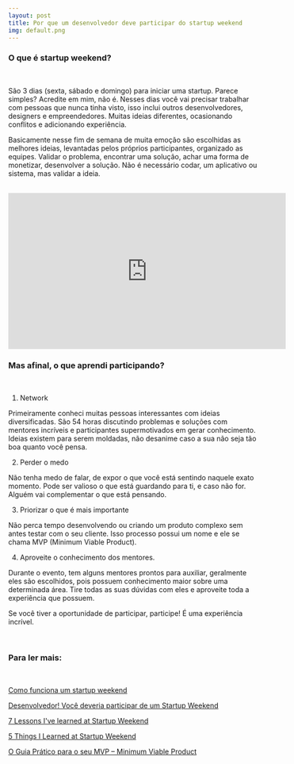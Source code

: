 ```yaml
---
layout: post
title: Por que um desenvolvedor deve participar do startup weekend
img: default.png
---
```


### O que é startup weekend?

<br/>

São 3 dias (sexta, sábado e domingo) para iniciar uma startup. Parece simples? Acredite em mim, não é.  Nesses dias você vai precisar trabalhar com pessoas que nunca tinha visto, isso inclui outros desenvolvedores, designers e empreendedores. Muitas ideias diferentes, ocasionando conflitos e adicionando experiência. 


Basicamente nesse fim de semana de muita emoção são escolhidas as melhores ideias, levantadas pelos próprios participantes, organizado as equipes. Validar o problema, encontrar uma solução, achar uma forma de monetizar, desenvolver a solução. Não é necessário codar, um aplicativo ou sistema, mas validar a ideia.

<br/>

<iframe width="560" height="315" src="https://www.youtube.com/embed/xwB7eS2bibE" frameborder="0" allowfullscreen></iframe>

<br/>

### Mas afinal, o que aprendi participando?

<br/>

1)	Network

Primeiramente conheci muitas pessoas interessantes com ideias diversificadas. São 54 horas discutindo problemas e soluções com mentores incríveis e participantes supermotivados em gerar conhecimento. Ideias existem para serem moldadas, não desanime caso a sua não seja tão boa quanto você pensa. 

2)	Perder o medo

Não tenha medo de falar, de expor o que você está sentindo naquele exato momento. Pode ser valioso o que está guardando para ti, e caso não for. Alguém vai complementar o que está pensando.

3)	Priorizar o que é mais importante

Não perca tempo desenvolvendo ou criando um produto complexo sem antes testar com o seu cliente. Isso processo possui um nome e ele se chama MVP (Minimum Viable Product).

4)	Aproveite o conhecimento dos mentores.

Durante o evento, tem alguns mentores prontos para auxiliar, geralmente eles são escolhidos, pois possuem conhecimento maior sobre uma determinada área. Tire todas as suas dúvidas com eles e aproveite toda a experiência que possuem.

Se você tiver a oportunidade de participar, participe! É uma experiência incrível.

<br/>

### Para ler mais:

<br/>

[Como funciona um startup weekend](http://bizstart.com.br/como-funciona-um-startup-weekend)

[Desenvolvedor! Você deveria participar de um Startup Weekend](https://medium.com/@eminetto/desenvolvedor-voc%C3%AA-deveria-participar-de-um-startup-weekend-87b791aaf1a7)

[7 Lessons I've learned at Startup Weekend](http://www.techstars.com/content/community/7-lessons-ive-learned-startup-weekend)

[5 Things I Learned at Startup Weekend](https://www.blackstonemedia.com/5-things-i-learned-at-startup-weekend)

[O Guia Prático para o seu MVP – Minimum Viable Product](https://endeavor.org.br/mvp)
